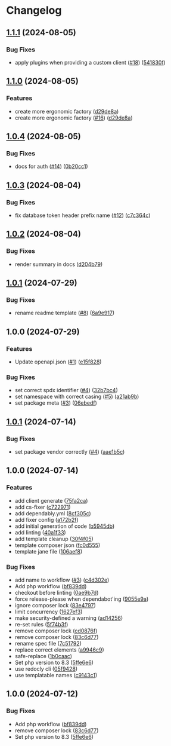 # Changelog

## [1.1.1](https://github.com/cedricziel/php-baserow-client/compare/v1.1.0...v1.1.1) (2024-08-05)


### Bug Fixes

* apply plugins when providing a custom client ([#18](https://github.com/cedricziel/php-baserow-client/issues/18)) ([541830f](https://github.com/cedricziel/php-baserow-client/commit/541830f78f90021359aea6498f3569cadb6d3c3d))

## [1.1.0](https://github.com/cedricziel/php-baserow-client/compare/v1.0.4...v1.1.0) (2024-08-05)


### Features

* create more ergonomic factory ([d29de8a](https://github.com/cedricziel/php-baserow-client/commit/d29de8af3a6ade0d66280828667eafc742971b9e))
* create more ergonomic factory ([#16](https://github.com/cedricziel/php-baserow-client/issues/16)) ([d29de8a](https://github.com/cedricziel/php-baserow-client/commit/d29de8af3a6ade0d66280828667eafc742971b9e))

## [1.0.4](https://github.com/cedricziel/php-baserow-client/compare/v1.0.3...v1.0.4) (2024-08-05)


### Bug Fixes

* docs for auth ([#14](https://github.com/cedricziel/php-baserow-client/issues/14)) ([0b20cc1](https://github.com/cedricziel/php-baserow-client/commit/0b20cc1ffc12bae3c8143c6e1e02266a752ca46f))

## [1.0.3](https://github.com/cedricziel/php-baserow-client/compare/v1.0.2...v1.0.3) (2024-08-04)


### Bug Fixes

* fix database token header prefix name ([#12](https://github.com/cedricziel/php-baserow-client/issues/12)) ([c7c364c](https://github.com/cedricziel/php-baserow-client/commit/c7c364c955e18ed0b49e60abf44ed3b53f0f0ab1))

## [1.0.2](https://github.com/cedricziel/php-baserow-client/compare/v1.0.1...v1.0.2) (2024-08-04)


### Bug Fixes

* render summary in docs ([d204b79](https://github.com/cedricziel/php-baserow-client/commit/d204b79546ffc187593b2b8edfd93c96eb43cc9f))

## [1.0.1](https://github.com/cedricziel/php-baserow-client/compare/v1.0.0...v1.0.1) (2024-07-29)


### Bug Fixes

* rename readme template ([#8](https://github.com/cedricziel/php-baserow-client/issues/8)) ([6a9e917](https://github.com/cedricziel/php-baserow-client/commit/6a9e9175192423180b3053cc3d2351fe21ff97ce))

## 1.0.0 (2024-07-29)


### Features

* Update openapi.json ([#1](https://github.com/cedricziel/php-baserow-client/issues/1)) ([e15f828](https://github.com/cedricziel/php-baserow-client/commit/e15f8282dc4885f93510e303cdba0a914769dc2a))


### Bug Fixes

* set correct spdx identifier ([#4](https://github.com/cedricziel/php-baserow-client/issues/4)) ([32b7bc4](https://github.com/cedricziel/php-baserow-client/commit/32b7bc406b649bd7218ad39c45462a132a7ae1b0))
* set namespace with correct casing ([#5](https://github.com/cedricziel/php-baserow-client/issues/5)) ([a21ab9b](https://github.com/cedricziel/php-baserow-client/commit/a21ab9b8ce2715bd2b5a29f0941bb290fe250fe5))
* set package meta ([#3](https://github.com/cedricziel/php-baserow-client/issues/3)) ([06ebedf](https://github.com/cedricziel/php-baserow-client/commit/06ebedfce9b1c3ceb4e17abc9f11764ea558372e))

## [1.0.1](https://github.com/cedricziel/php-openapi-client-template/compare/v1.0.0...v1.0.1) (2024-07-14)


### Bug Fixes

* set package vendor correctly ([#4](https://github.com/cedricziel/php-openapi-client-template/issues/4)) ([aae1b5c](https://github.com/cedricziel/php-openapi-client-template/commit/aae1b5c79b84942e25ea741f962a3fa5115d738b))

## 1.0.0 (2024-07-14)


### Features

* add client generate ([75fa2ca](https://github.com/cedricziel/php-openapi-client-template/commit/75fa2cad310a0c6b81d853d6ecdca19e19aa720c))
* add cs-fixer ([c722971](https://github.com/cedricziel/php-openapi-client-template/commit/c722971a3547c8e5cefea71573d8135dd655a9ad))
* add dependably.yml ([8cf305c](https://github.com/cedricziel/php-openapi-client-template/commit/8cf305c5fc8c01b267bc9707f6ba72ec7bbd7695))
* add fixer config ([a172b2f](https://github.com/cedricziel/php-openapi-client-template/commit/a172b2f966a88b9354f2b9bc7c6469daf459fafd))
* add initial generation of code ([b5945db](https://github.com/cedricziel/php-openapi-client-template/commit/b5945db356a87b90df15e963b3b77bdb23bb18cf))
* add linting ([40a1f33](https://github.com/cedricziel/php-openapi-client-template/commit/40a1f3343e372c8595db816e8b9ccafc9beb4ccd))
* add template cleanup ([30f4f05](https://github.com/cedricziel/php-openapi-client-template/commit/30f4f05a41b1aaa55127056239a5fe5bf1d1b4c4))
* template composer json ([fc0d555](https://github.com/cedricziel/php-openapi-client-template/commit/fc0d55528ce95477cb779ccdf98aaf419e423a2a))
* template jane file ([106aef8](https://github.com/cedricziel/php-openapi-client-template/commit/106aef819602f0078302e239cff429a465f3d974))


### Bug Fixes

* add name to workflow ([#3](https://github.com/cedricziel/php-openapi-client-template/issues/3)) ([c4d302e](https://github.com/cedricziel/php-openapi-client-template/commit/c4d302e5ffa6f5342ff7164eff711e37f3f83e89))
* Add php workflow ([bf839dd](https://github.com/cedricziel/php-openapi-client-template/commit/bf839ddee1b73c30f2241bd568e285d9acf6192b))
* checkout before linting ([0ae9b7d](https://github.com/cedricziel/php-openapi-client-template/commit/0ae9b7de7e62ce6c4f95d1b17cdd67484b40324b))
* force release-please when dependabot'ing ([9055e9a](https://github.com/cedricziel/php-openapi-client-template/commit/9055e9a449507c2cf4df6f4d2bebc928e3eca332))
* ignore composer lock ([83e4797](https://github.com/cedricziel/php-openapi-client-template/commit/83e4797353eb13e12d33997e6165e876b0861e49))
* limit concurrency ([1627ef3](https://github.com/cedricziel/php-openapi-client-template/commit/1627ef3499b6e99fd8fef80235a74dc78dc2ab08))
* make security-defined a warning ([ad14256](https://github.com/cedricziel/php-openapi-client-template/commit/ad142563bdb5a0c60589c16706d4f82d32a70149))
* re-set rules ([5f74b3f](https://github.com/cedricziel/php-openapi-client-template/commit/5f74b3f8faf5a61de55bb49e057aa267d19aa91f))
* remove composer lock ([cd0876f](https://github.com/cedricziel/php-openapi-client-template/commit/cd0876fdcd45c363a90ea9861a5e271faa52c86d))
* remove composer lock ([83c6d77](https://github.com/cedricziel/php-openapi-client-template/commit/83c6d770ec192bb2868d95bd8f950de95a6b7ba2))
* rename spec file ([7c51792](https://github.com/cedricziel/php-openapi-client-template/commit/7c517928ddc3d3f95eca8ecc1d195f766b65c401))
* replace correct elements ([a9946c9](https://github.com/cedricziel/php-openapi-client-template/commit/a9946c916ce316ab4644922eafe50bca7a4fe1a5))
* safe-replace ([1b0caac](https://github.com/cedricziel/php-openapi-client-template/commit/1b0caac50f91264ee3eddba6432e336bd22da625))
* Set php version to 8.3 ([5ffe6e6](https://github.com/cedricziel/php-openapi-client-template/commit/5ffe6e681d2c4aea4fc3e3c56015d5e6bcaccbdc))
* use redocly cli ([05f9428](https://github.com/cedricziel/php-openapi-client-template/commit/05f9428ae0d1c2c98a0d37e1ee8d126d624064e0))
* use templatable names ([c9143c1](https://github.com/cedricziel/php-openapi-client-template/commit/c9143c1234a51ffcdad0b3f9d3cdac66bfa1cf9e))

## 1.0.0 (2024-07-12)


### Bug Fixes

* Add php workflow ([bf839dd](https://github.com/cedricziel/leonardoai-php/commit/bf839ddee1b73c30f2241bd568e285d9acf6192b))
* remove composer lock ([83c6d77](https://github.com/cedricziel/leonardoai-php/commit/83c6d770ec192bb2868d95bd8f950de95a6b7ba2))
* Set php version to 8.3 ([5ffe6e6](https://github.com/cedricziel/leonardoai-php/commit/5ffe6e681d2c4aea4fc3e3c56015d5e6bcaccbdc))
